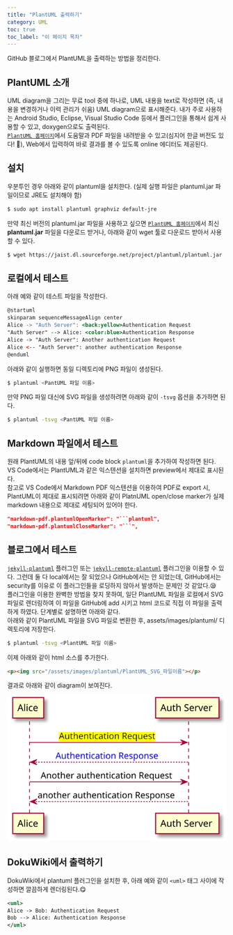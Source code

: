 ```yaml
---
title: "PlantUML 출력하기"
category: UML
toc: true
toc_label: "이 페이지 목차"
---
```


GitHub 블로그에서 PlantUML을 출력하는 방법을 정리한다.  

## PlantUML 소개
UML diagram을 그리는 무료 tool 중에 하나로, UML 내용을 text로 작성하면 (즉, 내용을 변경하거나 이력 관리가 쉬움) UML diagram으로 표시해준다. 내가 주로 사용하는 Android Studio, Eclipse, Visual Studio Code 등에서 플러그인을 통해서 쉽게 사용할 수 있고, doxygen으로도 출력된다.  
[`PlantUML 홈페이지`](https://plantuml.com/ko/)에서 도움말과 PDF 파일을 내려받을 수 있고(심지어 한글 버전도 있다! 🍺), Web에서 입력하여 바로 결과를 볼 수 있도록 online 에디터도 제공된다.

## 설치
우분투인 경우 아래와 같이 plantuml을 설치한다. (실제 실행 파일은 plantuml.jar 파일이므로 JRE도 설치해야 함)
```bash
$ sudo apt install plantuml graphviz default-jre
```
만약 최신 버전의 plantuml.jar 파일을 사용하고 싶으면 [`PlantUML 홈페이지`](https://plantuml.com/ko/)에서 최신 **plantuml.jar** 파일을 다운로드 받거나, 아래와 같이 wget 툴로 다운로드 받아서 사용할 수 있다.
```bash
$ wget https://jaist.dl.sourceforge.net/project/plantuml/plantuml.jar
```

## 로컬에서 테스트
아래 예와 같이 테스트 파일을 작성한다.
```jsx
@startuml
skinparam sequenceMessageAlign center
Alice -> "Auth Server": <back:yellow>Authentication Request
"Auth Server" --> Alice: <color:blue>Authentication Response
Alice -> "Auth Server": Another authentication Request
Alice <-- "Auth Server": another authentication Response
@enduml
```

아래와 같이 실행하면 동일 디렉토리에 PNG 파일이 생성된다.
```bash
$ plantuml <PantUML 파일 이름>
```
만약 PNG 파일 대신에 SVG 파일을 생성하려면 아래와 같이 `-tsvg` 옵션을 추가하면 된다.
```bash
$ plantuml -tsvg <PantUML 파일 이름>
```

## Markdown 파일에서 테스트
원래 PlantUML의 내용 앞/뒤에 code block `plantuml`을 추가하여 작성하면 된다.  
VS Code에서는 PlantUML과 같은 익스텐션을 설치하면 preview에서 제대로 표시된다.  
참고로 VS Code에서 Markdown PDF 익스텐션을 이용하여 PDF로 export 시, PlantUML이 제대로 표시되려면 아래와 같이 PlatnUML open/close marker가 실제 markdown 내용으로 제대로 세팅되어 있어야 한다.
```json
"markdown-pdf.plantumlOpenMarker": "```plantuml",
"markdown-pdf.plantumlCloseMarker": "```",
```

## 블로그에서 테스트
[`jekyll-plantuml`]([https://github.com/yegor256/jekyll-plantuml) 플러그인 또는 [`jekyll-remote-plantuml`](https://github.com/Patouche/jekyll-remote-plantuml) 플러그인을 이용할 수 있다.
그런데 둘 다 local에서는 잘 되었으나 GitHub에서는 안 되었는데, GitHub에서는 security를 이유로 이 플러그인들을 로딩하지 않아서 발생하는 문제인 것 같았다.😪  
플러그인을 이용한 완벽한 방법을 찾지 못하여, 일단 PlantUML 파일을 로컬에서 SVG 파일로 렌더링하여 이 파일을 GitHub에 add 시키고 html 코드로 직접 이 파일을 출력하게 하였다. 단계별로 설명하면 아래와 같다.  
아래와 같이 PlantUML 파일을 SVG 파일로 변환한 후, assets/images/plantuml/ 디렉토리에 저장한다.
```bash
$ plantuml -tsvg <PlantUML 파일 이름>
```

이제 아래와 같이 html 소스를 추가한다.
```html
<p><img src="/assets/images/plantuml/PlantUML_SVG_파일이름"></p>
```

결과로 아래와 같이 diagram이 보여진다.
<p><img src="/assets/images/plantuml/test.svg"></p>

## DokuWiki에서 출력하기
DokuWiki에서 plantuml 플러그인을 설치한 후, 아래 예와 같이 `<uml>` 태그 사이에 작성하면 깔끔하게 렌더링된다.😋
```xml
<uml>
Alice -> Bob: Authentication Request
Bob --> Alice: Authentication Response
</uml>
```

